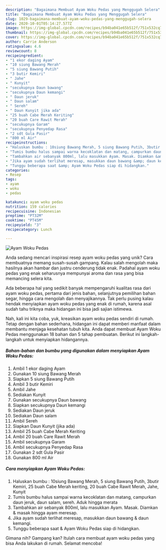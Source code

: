 ```yaml
---
description: "Bagaimana Membuat Ayam Woku Pedas yang Menggugah Selera"
title: "Bagaimana Membuat Ayam Woku Pedas yang Menggugah Selera"
slug: 1029-bagaimana-membuat-ayam-woku-pedas-yang-menggugah-selera
date: 2020-10-01T05:14:27.577Z
image: https://img-global.cpcdn.com/recipes/b94ba041e65b512f/751x532cq70/ayam-woku-pedas-foto-resep-utama.jpg
thumbnail: https://img-global.cpcdn.com/recipes/b94ba041e65b512f/751x532cq70/ayam-woku-pedas-foto-resep-utama.jpg
cover: https://img-global.cpcdn.com/recipes/b94ba041e65b512f/751x532cq70/ayam-woku-pedas-foto-resep-utama.jpg
author: Carrie Anderson
ratingvalue: 4.6
reviewcount: 8
recipeingredient:
- "1 ekor daging Ayam"
- "10 siung Bawang Merah"
- "5 siung Bawang Putih"
- "3 butir Kemiri"
- " Jahe"
- " Kunyit"
- "secukupnya Daun bawang"
- "secukupnya Daun kemangi"
- " Daun jeruk"
- " Daun salam"
- " Sereh"
- " Daun Kunyit jika ada"
- "25 buah Cabe Merah Keriting"
- "20 buah Care Rawit Merah"
- "secukupnya Garam"
- "secukupnya Penyedap Rasa"
- "2 sdt Gula Pasir"
- "800 ml Air"
recipeinstructions:
- "Haluskan bumbu : 10siung Bawang Merah, 5 siung Bawang Putih, 3butir Kemiri, 25 buah Cabe Merah keriting, 20 buah Cabe Rawit Merah, Jahe, Kunyit"
- "Tumis bumbu halus sampai warna kecoklatan dan matang, campurkan daun jeruk, daun salam, sereh. Aduk hingga merata"
- "Tambahkan air sebanyak 800ml, lalu masukkan Ayam. Masak. Diamkan &amp; masak hingga ayam meresap."
- "Jika ayam sudah terlihat meresap, masukkan daun bawang &amp; daun kemangi."
- "Tunggu beberapa saat &amp; Ayam Woku Pedas siap di hidangkan."
categories:
- Resep
tags:
- ayam
- woku
- pedas

katakunci: ayam woku pedas 
nutrition: 159 calories
recipecuisine: Indonesian
preptime: "PT32M"
cooktime: "PT45M"
recipeyield: "3"
recipecategory: Lunch

---
```



![Ayam Woku Pedas](https://img-global.cpcdn.com/recipes/b94ba041e65b512f/751x532cq70/ayam-woku-pedas-foto-resep-utama.jpg)

Anda sedang mencari inspirasi resep ayam woku pedas yang unik? Cara membuatnya memang susah-susah gampang. Kalau salah mengolah maka hasilnya akan hambar dan justru cenderung tidak enak. Padahal ayam woku pedas yang enak seharusnya mempunyai aroma dan rasa yang bisa memancing selera kita.

Ada beberapa hal yang sedikit banyak mempengaruhi kualitas rasa dari ayam woku pedas, pertama dari jenis bahan, selanjutnya pemilihan bahan segar, hingga cara mengolah dan menyajikannya. Tak perlu pusing kalau hendak menyiapkan ayam woku pedas yang enak di rumah, karena asal sudah tahu triknya maka hidangan ini bisa jadi sajian istimewa.




Nah, kali ini kita coba, yuk, kreasikan ayam woku pedas sendiri di rumah. Tetap dengan bahan sederhana, hidangan ini dapat memberi manfaat dalam membantu menjaga kesehatan tubuh kita. Anda dapat membuat Ayam Woku Pedas menggunakan 18 bahan dan 5 tahap pembuatan. Berikut ini langkah-langkah untuk menyiapkan hidangannya.

<!--inarticleads1-->

##### Bahan-bahan dan bumbu yang digunakan dalam menyiapkan Ayam Woku Pedas:

1. Ambil 1 ekor daging Ayam
1. Gunakan 10 siung Bawang Merah
1. Siapkan 5 siung Bawang Putih
1. Ambil 3 butir Kemiri
1. Ambil  Jahe
1. Sediakan  Kunyit
1. Gunakan secukupnya Daun bawang
1. Siapkan secukupnya Daun kemangi
1. Sediakan  Daun jeruk
1. Sediakan  Daun salam
1. Ambil  Sereh
1. Siapkan  Daun Kunyit (jika ada)
1. Ambil 25 buah Cabe Merah Keriting
1. Ambil 20 buah Care Rawit Merah
1. Ambil secukupnya Garam
1. Ambil secukupnya Penyedap Rasa
1. Gunakan 2 sdt Gula Pasir
1. Gunakan 800 ml Air




<!--inarticleads2-->

##### Cara menyiapkan Ayam Woku Pedas:

1. Haluskan bumbu : 10siung Bawang Merah, 5 siung Bawang Putih, 3butir Kemiri, 25 buah Cabe Merah keriting, 20 buah Cabe Rawit Merah, Jahe, Kunyit
1. Tumis bumbu halus sampai warna kecoklatan dan matang, campurkan daun jeruk, daun salam, sereh. Aduk hingga merata
1. Tambahkan air sebanyak 800ml, lalu masukkan Ayam. Masak. Diamkan &amp; masak hingga ayam meresap.
1. Jika ayam sudah terlihat meresap, masukkan daun bawang &amp; daun kemangi.
1. Tunggu beberapa saat &amp; Ayam Woku Pedas siap di hidangkan.




Gimana nih? Gampang kan? Itulah cara membuat ayam woku pedas yang bisa Anda lakukan di rumah. Selamat mencoba!
